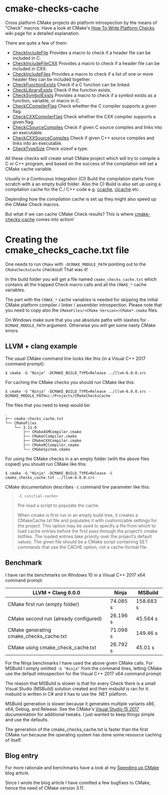 # cmake-checks-cache

Cross platform CMake projects do platform introspection by the means of "Check" macros. Have a look at CMake's [How To Write Platform Checks](https://cmake.org/Wiki/CMake:How_To_Write_Platform_Checks) wiki page for a detailed explanation.

There are quite a few of them:
  * [CheckIncludeFile](https://cmake.org/cmake/help/latest/module/CheckIncludeFile.html) Provides a macro to check if a header file can be included in C.
  * [CheckIncludeFileCXX](https://cmake.org/cmake/help/latest/module/CheckIncludeFileCXX.html) Provides a macro to check if a header file can be included in CXX.
  * [CheckIncludeFiles](https://cmake.org/cmake/help/latest/module/CheckIncludeFiles.html) Provides a macro to check if a list of one or more header files can be included together.
  * [CheckFunctionExists](https://cmake.org/cmake/help/latest/module/CheckFunctionExists.html) Check if a C function can be linked.
  * [CheckLibraryExists](https://cmake.org/cmake/help/latest/module/CheckLibraryExists.html) Check if the function exists.
  * [CheckSymbolExists](https://cmake.org/cmake/help/latest/module/CheckSymbolExists.html) Provides a macro to check if a symbol exists as a function, variable, or macro in C.
  * [CheckCCompilerFlag](https://cmake.org/cmake/help/latest/module/CheckCCompilerFlag.html) Check whether the C compiler supports a given flag.
  * [CheckCXXCompilerFlag](https://cmake.org/cmake/help/latest/module/CheckCXXCompilerFlag.html) Check whether the CXX compiler supports a given flag.
  * [CheckCSourceCompiles](https://cmake.org/cmake/help/latest/module/CheckCSourceCompiles.html) Check if given C source compiles and links into an executable.
  * [CheckCXXSourceCompiles](https://cmake.org/cmake/help/latest/module/CheckCXXSourceCompiles.html) Check if given C++ source compiles and links into an executable.
  * [CheckTypeSize](https://cmake.org/cmake/help/latest/module/CheckTypeSize.html) Check sizeof a type.
  
All these checks will create small CMake project which will try to compile a C or C++ program, and based on the success of the compilation will set a CMake cache variable.

Usually in a Continuous Integration (CI) Build the compilation starts from scratch with a an empty build folder. Also the CI-Build is also set up using a compilation cache for the C / C++ code e.g. [ccache](https://ccache.samba.org/), [clcache](https://github.com/frerich/clcache) etc.

Depending how the compilation cache is set up they might also speed up the CMake Check macros.

But what if we can cache CMake Check results? This is where [cmake-checks-cache](https://github.com/cristianadam/cmake-checks-cache/) comes into action!

# Creating the cmake_checks_cache.txt file

One needs to run `CMake` with `-DCMAKE_MODULE_PATH` pointing out to the `CMakeChecksCache` checkout! That was it!

In the build folder you will get a file named `cmake_checks_cache.txt` which contains all the trapped Check macro calls and all the `CMAKE_*` cache variables. 

The part with the `CMAKE_*` cache variables is needed for skipping the initial CMake platform compiler / linker / assembler introspection. Please note that you need to copy also the `CMakeFiles/<CMake Version>/CMake*.cmake` files.

On Windows make sure that you use absolute paths with slashes for `-DCMAKE_MODULE_PATH` argument. Otherwise you will get some nasty CMake errors.

## LLVM + clang example

The usual CMake command line looks like this (in a Visual C++ 2017 command prompt):

```
$ cmake -G "Ninja" -DCMAKE_BUILD_TYPE=Release ../llvm-6.0.0.src
```

For caching the CMake checks you should run CMake like this:

```
$ cmake -G "Ninja" -DCMAKE_BUILD_TYPE=Release ../llvm-6.0.0.src -DCMAKE_MODULE_PATH=c:/Projects/CMakeChecksCache
```

The files that you need to keep would be:

```
.
├── cmake_checks_cache.txt
└── CMakeFiles
    └── 3.11.0
        ├── CMakeASMCompiler.cmake
        ├── CMakeCCompiler.cmake
        ├── CMakeCXXCompiler.cmake
        ├── CMakeRCCompiler.cmake
        └── CMakeSystem.cmake
```

For using the CMake checks in a an empty folder (with the above files copied) you should run CMake like this:

```
$ cmake -G "Ninja" -DCMAKE_BUILD_TYPE=Release -C cmake_checks_cache.txt ../llvm-6.0.0.src
```

CMake documentation describes `-C` command line parameter like this:

> `-C <initial-cache>`
>
> Pre-load a script to populate the cache.
> 
> When cmake is first run in an empty build tree, it creates a CMakeCache.txt file and populates it with customizable settings for the project. This option may be used to specify a file from which to load cache entries before the first pass through the project’s cmake listfiles. The loaded entries take priority over the project’s default values. The given file should be a CMake script containing SET commands that use the CACHE option, not a cache-format file.


## Benchmark 

I have ran the benchmarks on Windows 10 in a Visual C++ 2017 x64 command prompt.

| LLVM + Clang 6.0.0                        | Ninja     | MSBuild    |
|-------------------------------------------|-----------|------------|
| CMake first run (empty folder)            |  74.085 s | 158.683 s  |
| CMake second run (already configured)     |  26.196 s | 45.564 s   |
| CMake generating cmake_checks_cache.txt   |  71.098 s | 149.46 s   |
| CMake using cmake_check_cache.txt         |  26.792 s | 45.01 s    |

For the Ninja benchmarks I have used the above given CMake calls. For MSBuild I simply omitted `-G "Ninja"` from the command lines, letting CMake use the default introspection for the Visual C++ 2017 x64 command prompt.

The reason that MSBuild is slower is that for every Check there is a small Visual Studio (MSBuild) solution created and then msbuild is ran for it. msbuild is written in C# and it has to use the .NET platform.

MSBuild generation is slower because it generates multiple variants x86, x64, Debug, and Release. See the CMake's [Visual Studio 15 2017](https://cmake.org/cmake/help/latest/generator/Visual%20Studio%2015%202017.html) documentation for additional tweaks. I just wanted to keep things simple and use the defaults.

The generation of the cmake_checks_cache.txt is faster than the first CMake run because the operating system has done some resource caching of itself.

## Blog entry 
For more rationale and benchmarks have a look at my [Speeding up CMake](https://cristianadam.eu/20170709/speeding-up-cmake/) blog article.

Since I wrote the blog article I have comitted a few bugfixes to CMake, hence the need of CMake version 3.11.
